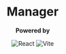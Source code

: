 <div align="center">
  <h1>Manager</h1>
<p>
<strong>Powered by</strong>

![React](https://img.shields.io/badge/react-2C8EBB.svg?style=falt&logo=react&logoColor=white)
![Vite](https://img.shields.io/badge/vite-%23b348ff.svg?style=falt&logo=vite&logoColor=%23ffcf2d)
</p>
</div>
